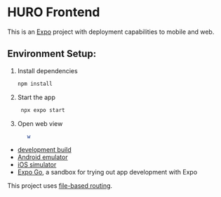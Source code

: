 # HURO Frontend

This is an [Expo](https://expo.dev) project with deployment capabilities to mobile and web.

## Environment Setup:

1. Install dependencies

   ```bash
   npm install
   ```

2. Start the app

   ```bash
    npx expo start
   ```

3. Open web view
   ```bash
      w
   ```


- [development build](https://docs.expo.dev/develop/development-builds/introduction/)
- [Android emulator](https://docs.expo.dev/workflow/android-studio-emulator/)
- [iOS simulator](https://docs.expo.dev/workflow/ios-simulator/)
- [Expo Go](https://expo.dev/go), a sandbox for trying out app development with Expo

This project uses [file-based routing](https://docs.expo.dev/router/introduction).